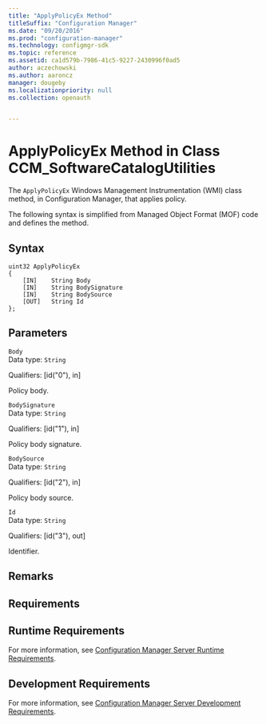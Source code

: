 ```yaml
---
title: "ApplyPolicyEx Method"
titleSuffix: "Configuration Manager"
ms.date: "09/20/2016"
ms.prod: "configuration-manager"
ms.technology: configmgr-sdk
ms.topic: reference
ms.assetid: ca1d579b-7986-41c5-9227-2430996f0ad5
author: aczechowski
ms.author: aaroncz
manager: dougeby
ms.localizationpriority: null
ms.collection: openauth


---
```

# ApplyPolicyEx Method in Class CCM_SoftwareCatalogUtilities
The `ApplyPolicyEx` Windows Management Instrumentation (WMI) class method, in Configuration Manager, that applies policy.   

 The following syntax is simplified from Managed Object Format (MOF) code and defines the method.  

## Syntax  

```  
uint32 ApplyPolicyEx   
{  
    [IN]    String Body  
    [IN]    String BodySignature  
    [IN]    String BodySource  
    [OUT]   String Id  
};  
```  

## Parameters  
 `Body`  
 Data type: `String`  

 Qualifiers: [id("0"), in]  

 Policy body.    

 `BodySignature`  
 Data type: `String`  

 Qualifiers: [id("1"), in]  

 Policy body signature.    

 `BodySource`  
 Data type: `String`  

 Qualifiers: [id("2"), in]  

 Policy body source.    

 `Id`  
 Data type: `String`  

 Qualifiers: [id("3"), out]  

 Identifier.    

## Remarks  

## Requirements  

## Runtime Requirements  
 For more information, see [Configuration Manager Server Runtime Requirements](../../../../../develop/core/reqs/server-runtime-requirements.md).  

## Development Requirements  
 For more information, see [Configuration Manager Server Development Requirements](../../../../../develop/core/reqs/server-development-requirements.md).
